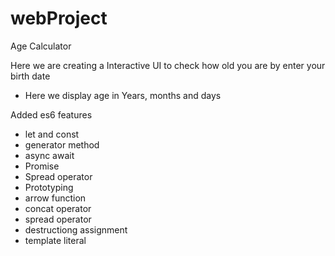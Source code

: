 # webProject
Age Calculator

Here we are creating a Interactive UI to check how old you are by enter your birth date
- Here we display age in Years, months and days

Added es6 features
- let and const
- generator method
- async await
- Promise
- Spread operator
- Prototyping
- arrow function
- concat operator
- spread operator
- destructiong assignment
- template literal

